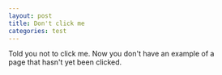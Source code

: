 ```yaml
---
layout: post
title: Don't click me
categories: test
---
```

Told you not to click me.  Now you don't have an example of a<br/>
page that hasn't yet been clicked.<br/>
